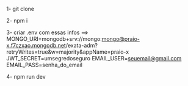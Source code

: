1- git clone

2- npm i

3- criar .env com essas infos ==>
MONGO_URI=mongodb+srv://mongo:mongo@praio-x.f7czxao.mongodb.net/exata-adm?retryWrites=true&w=majority&appName=praio-x
JWT_SECRET=umsegredoseguro
EMAIL_USER=seuemail@gmail.com
EMAIL_PASS=senha_do_email

4- npm run dev
